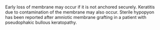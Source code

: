 Early loss of membrane may occur if it is not anchored securely. Keratitis due to contamination of the membrane may also occur. Sterile hypopyon has been reported after amniotic membrane grafting in a patient with pseudophakic bullous keratopathy.